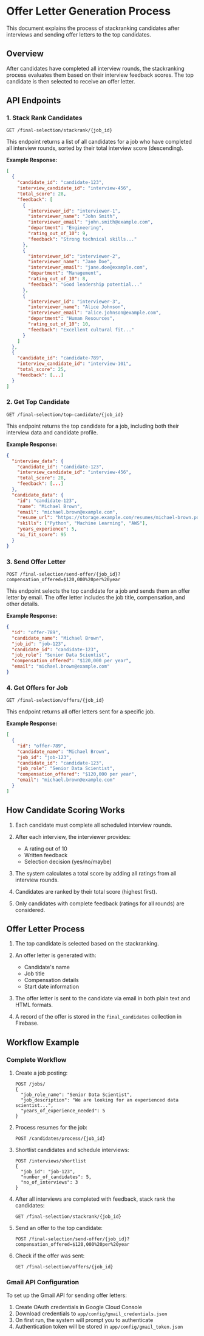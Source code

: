 # Offer Letter Generation Process

This document explains the process of stackranking candidates after interviews and sending offer letters to the top candidates.

## Overview

After candidates have completed all interview rounds, the stackranking process evaluates them based on their interview feedback scores. The top candidate is then selected to receive an offer letter.

## API Endpoints

### 1. Stack Rank Candidates

```
GET /final-selection/stackrank/{job_id}
```

This endpoint returns a list of all candidates for a job who have completed all interview rounds, sorted by their total interview score (descending).

**Example Response:**
```json
[
  {
    "candidate_id": "candidate-123",
    "interview_candidate_id": "interview-456",
    "total_score": 28,
    "feedback": [
      {
        "interviewer_id": "interviewer-1",
        "interviewer_name": "John Smith",
        "interviewer_email": "john.smith@example.com",
        "department": "Engineering",
        "rating_out_of_10": 9,
        "feedback": "Strong technical skills..."
      },
      {
        "interviewer_id": "interviewer-2",
        "interviewer_name": "Jane Doe",
        "interviewer_email": "jane.doe@example.com",
        "department": "Management",
        "rating_out_of_10": 8,
        "feedback": "Good leadership potential..."
      },
      {
        "interviewer_id": "interviewer-3",
        "interviewer_name": "Alice Johnson",
        "interviewer_email": "alice.johnson@example.com",
        "department": "Human Resources",
        "rating_out_of_10": 10,
        "feedback": "Excellent cultural fit..."
      }
    ]
  },
  {
    "candidate_id": "candidate-789",
    "interview_candidate_id": "interview-101",
    "total_score": 25,
    "feedback": [...]
  }
]
```

### 2. Get Top Candidate

```
GET /final-selection/top-candidate/{job_id}
```

This endpoint returns the top candidate for a job, including both their interview data and candidate profile.

**Example Response:**
```json
{
  "interview_data": {
    "candidate_id": "candidate-123",
    "interview_candidate_id": "interview-456",
    "total_score": 28,
    "feedback": [...]
  },
  "candidate_data": {
    "id": "candidate-123",
    "name": "Michael Brown",
    "email": "michael.brown@example.com",
    "resume_url": "https://storage.example.com/resumes/michael-brown.pdf",
    "skills": ["Python", "Machine Learning", "AWS"],
    "years_experience": 5,
    "ai_fit_score": 95
  }
}
```

### 3. Send Offer Letter

```
POST /final-selection/send-offer/{job_id}?compensation_offered=$120,000%20per%20year
```

This endpoint selects the top candidate for a job and sends them an offer letter by email. The offer letter includes the job title, compensation, and other details.

**Example Response:**
```json
{
  "id": "offer-789",
  "candidate_name": "Michael Brown",
  "job_id": "job-123",
  "candidate_id": "candidate-123",
  "job_role": "Senior Data Scientist",
  "compensation_offered": "$120,000 per year",
  "email": "michael.brown@example.com"
}
```

### 4. Get Offers for Job

```
GET /final-selection/offers/{job_id}
```

This endpoint returns all offer letters sent for a specific job.

**Example Response:**
```json
[
  {
    "id": "offer-789",
    "candidate_name": "Michael Brown",
    "job_id": "job-123",
    "candidate_id": "candidate-123",
    "job_role": "Senior Data Scientist",
    "compensation_offered": "$120,000 per year",
    "email": "michael.brown@example.com"
  }
]
```

## How Candidate Scoring Works

1. Each candidate must complete all scheduled interview rounds.
2. After each interview, the interviewer provides:
   - A rating out of 10
   - Written feedback
   - Selection decision (yes/no/maybe)

3. The system calculates a total score by adding all ratings from all interview rounds.
4. Candidates are ranked by their total score (highest first).
5. Only candidates with complete feedback (ratings for all rounds) are considered.

## Offer Letter Process

1. The top candidate is selected based on the stackranking.
2. An offer letter is generated with:
   - Candidate's name
   - Job title
   - Compensation details
   - Start date information
   
3. The offer letter is sent to the candidate via email in both plain text and HTML formats.
4. A record of the offer is stored in the `final_candidates` collection in Firebase.

## Workflow Example

### Complete Workflow

1. Create a job posting:
   ```
   POST /jobs/
   {
     "job_role_name": "Senior Data Scientist",
     "job_description": "We are looking for an experienced data scientist...",
     "years_of_experience_needed": 5
   }
   ```

2. Process resumes for the job:
   ```
   POST /candidates/process/{job_id}
   ```

3. Shortlist candidates and schedule interviews:
   ```
   POST /interviews/shortlist
   {
     "job_id": "job-123",
     "number_of_candidates": 5,
     "no_of_interviews": 3
   }
   ```

4. After all interviews are completed with feedback, stack rank the candidates:
   ```
   GET /final-selection/stackrank/{job_id}
   ```

5. Send an offer to the top candidate:
   ```
   POST /final-selection/send-offer/{job_id}?compensation_offered=$120,000%20per%20year
   ```

6. Check if the offer was sent:
   ```
   GET /final-selection/offers/{job_id}
   ```

### Gmail API Configuration

To set up the Gmail API for sending offer letters:

1. Create OAuth credentials in Google Cloud Console
2. Download credentials to `app/config/gmail_credentials.json`
3. On first run, the system will prompt you to authenticate
4. Authentication token will be stored in `app/config/gmail_token.json`
